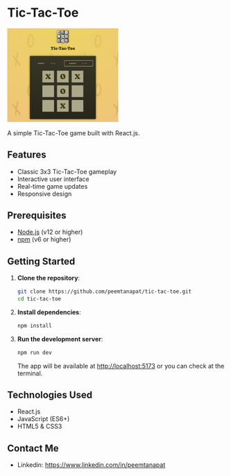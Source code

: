 # Tic-Tac-Toe

<img src="readme_src/ui_example.png" width="256"/>

A simple Tic-Tac-Toe game built with React.js.

## Features

- Classic 3x3 Tic-Tac-Toe gameplay
- Interactive user interface
- Real-time game updates
- Responsive design

## Prerequisites

- [Node.js](https://nodejs.org/) (v12 or higher)
- [npm](https://www.npmjs.com/) (v6 or higher)

## Getting Started

1. **Clone the repository**:

   ```bash
   git clone https://github.com/peemtanapat/tic-tac-toe.git
   cd tic-tac-toe
   ```

2. **Install dependencies**:

   ```bash
   npm install
   ```

3. **Run the development server**:

   ```bash
   npm run dev
   ```

   The app will be available at [http://localhost:5173](http://localhost:5173) or you can check at the terminal.

## Technologies Used

- React.js
- JavaScript (ES6+)
- HTML5 & CSS3

## Contact Me

- Linkedin: https://www.linkedin.com/in/peemtanapat
